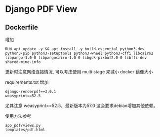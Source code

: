 # Django PDF View

## Dockerfile

增加
```
RUN apt update -y && apt install -y build-essential python3-dev python3-pip python3-setuptools python3-wheel python3-cffi libcairo2 libpango-1.0-0 libpangocairo-1.0-0 libgdk-pixbuf2.0-0 libffi-dev shared-mime-info
```

更新时注意网络连接情况, 可以考虑使用 multi stage 来减小 docker 镜像大小


requirements.txt 增加
```
django-renderpdf==3.0.1
weasyprint==52.5
```

尤其注意 weasyprint==52.5，最新版本为57.0 这会要求debian增加其他依赖。

使用方法参考
```
app_pdf/views.py
templates/pdf.html
```